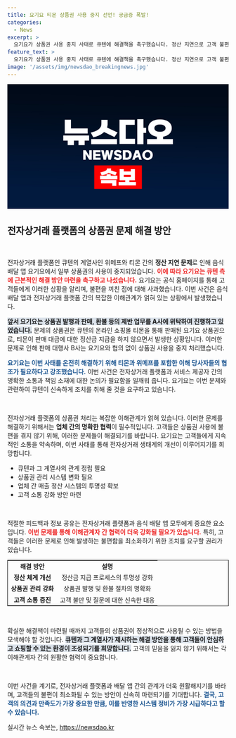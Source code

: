 ```yaml
---
title: 요기요 티몬 상품권 사용 중지 선언! 궁금증 폭발!
categories:
  - News
excerpt: >
  요기요가 상품권 사용 중지 사태로 큐텐에 해결책을 촉구했습니다. 정산 지연으로 고객 불편이 발생한 이번 사건은 복잡한 이해관계의 연쇄 반응으로, 배달 및 쇼핑몰 업계의 긴장감을 높이고 있습니다.
feature_text: >
  요기요가 상품권 사용 중지 사태로 큐텐에 해결책을 촉구했습니다. 정산 지연으로 고객 불편이 발생한 이번 사건은 복잡한 이해관계의 연쇄 반응으로, 배달 및 쇼핑몰 업계의 긴장감을 높이고 있습니다.
image: '/assets/img/newsdao_breakingnews.jpg'
---
```


<p><img src="/assets/img/newsdao_breakingnews.jpg" alt="ontimetimes 속보" /></p>

<h2 data-ke-size="size26">전자상거래 플랫폼의 상품권 문제 해결 방안</h2>

<p data-ke-size="size16">&nbsp;</p> 

<p>전자상거래 플랫폼인 큐텐의 계열사인 위메프와 티몬 간의 <b>정산 지연 문제</b>로 인해 음식 배달 앱 요기요에서 일부 상품권의 사용이 중지되었습니다. <b><span style="color: #ee2323;">이에 따라 요기요는 큐텐 측에 근본적인 해결 방안 마련을 촉구하고 나섰습니다.</span></b> 요기요는 공식 홈페이지를 통해 고객들에게 이러한 상황을 알리며, 불편을 끼친 점에 대해 사과했습니다. 이번 사건은 음식 배달 앱과 전자상거래 플랫폼 간의 복잡한 이해관계가 얽혀 있는 상황에서 발생했습니다. </p>

<p><b><span style="background-color: #21538527;">앞서 요기요는 상품권 발행과 판매, 환불 등의 제반 업무를 A사에 위탁하여 진행하고 있었습니다.</span></b> 문제의 상품권은 큐텐의 온라인 쇼핑몰 티몬을 통해 판매된 요기요 상품권으로, 티몬이 판매 대금에 대한 정산금 지급을 하지 않으면서 발생한 상황입니다. 이러한 문제로 인해 판매 대행사 B사는 요기요와 협의 없이 상품권 사용을 중지 처리했습니다. </p>

<p><b><span style="color: #1a5490;">요기요는 이번 사태를 온전히 해결하기 위해 티몬과 위메프를 포함한 이해 당사자들의 협조가 필요하다고 강조했습니다.</span></b> 이번 사건은 전자상거래 플랫폼과 서비스 제공자 간의 명확한 소통과 책임 소재에 대한 논의가 필요함을 일깨워 줍니다. 요기요는 이번 문제와 관련하여 큐텐이 신속하게 조치를 취해 줄 것을 요구하고 있습니다. </p>

<p data-ke-size="size16">&nbsp;</p> 

<p>전자상거래 플랫폼의 상품권 처리는 복잡한 이해관계가 얽혀 있습니다. 이러한 문제를 해결하기 위해서는 <b>업체 간의 명확한 협력</b>이 필수적입니다. 고객들은 상품권 사용에 불편을 겪지 않기 위해, 이러한 문제들이 해결되기를 바랍니다. 요기요는 고객들에게 지속적인 소통을 약속하며, 이번 사태를 통해 전자상거래 생태계의 개선이 이루어지기를 희망합니다. </p>

<ul>
<li>큐텐과 그 계열사의 관계 정립 필요</li>
<li>상품권 관리 시스템 변화 필요</li>
<li>업체 간 매출 정산 시스템의 투명성 확보</li>
<li>고객 소통 강화 방안 마련</li>
</ul>

<p data-ke-size="size16">&nbsp;</p> 

<p>적절한 피드백과 정보 공유는 전자상거래 플랫폼과 음식 배달 앱 모두에게 중요한 요소입니다. <b><span style="color: #ee2323;">이번 문제를 통해 이해관계자 간 협력이 더욱 강화될 필요가 있습니다.</span></b> 특히, 고객들은 이러한 문제로 인해 발생하는 불편함을 최소화하기 위한 조치를 요구할 권리가 있습니다. </p>

<table style="width: 100%; border: 1px solid black;">
<tr>
<td style="text-align: center; height: 17px;"><b>해결 방안</b></td>
<td style="text-align: center; height: 17px;"><b>설명</b></td>
</tr>
<tr>
<td style="text-align: center; height: 17px;"><b>정산 체계 개선</b></td>
<td style="text-align: center; height: 17px;">정산금 지급 프로세스의 투명성 강화</td>
</tr>
<tr>
<td style="text-align: center; height: 17px;"><b>상품권 관리 강화</b></td>
<td style="text-align: center; height: 17px;">상품권 발행 및 환불 절차의 명확화</td>
</tr>
<tr>
<td style="text-align: center; height: 17px;"><b>고객 소통 증진</b></td>
<td style="text-align: center; height: 17px;">고객 불만 및 질문에 대한 신속한 대응</td>
</tr>
</table>

<p data-ke-size="size16">&nbsp;</p> 

<p>확실한 해결책이 마련될 때까지 고객들의 상품권이 정상적으로 사용될 수 있는 방법을 모색해야 할 것입니다. <b><span style="background-color: #21538527;">큐텐과 그 계열사가 제시하는 해결 방안을 통해 고객들이 안심하고 쇼핑할 수 있는 환경이 조성되기를 희망합니다.</span></b> 고객의 믿음을 잃지 않기 위해서는 각 이해관계자 간의 원활한 협력이 중요합니다. </p>

<p data-ke-size="size16">&nbsp;</p> 

<p>이번 사건을 계기로, 전자상거래 플랫폼과 배달 앱 간의 관계가 더욱 원활해지기를 바라며, 고객들의 불편이 최소화될 수 있는 방안이 신속히 마련되기를 기대합니다. <b><span style="color: #1a5490;">결국, 고객의 의견과 만족도가 가장 중요한 만큼, 이를 반영한 시스템 정비가 가장 시급하다고 할 수 있습니다.</span></b></p>
실시간 뉴스 속보는, <a href="https://newsdao.kr" rel="dofollow">https://newsdao.kr</a>


